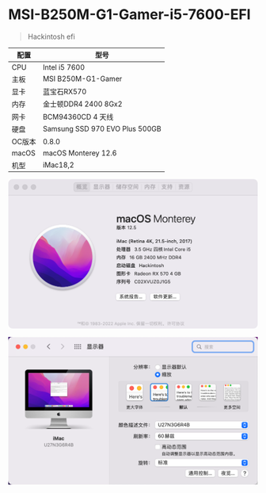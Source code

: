 # MSI-B250M-G1-Gamer-i5-7600-EFI
> Hackintosh efi

| 配置   | 型号                           |
| ------ | ------------------------------ |
| CPU    | Intel i5 7600                  |
| 主板   | MSI B250M-G1-Gamer             |
| 显卡   | 蓝宝石RX570                    |
| 内存   | 金士顿DDR4 2400 8Gx2           |
| 网卡   | BCM94360CD 4 天线              |
| 硬盘   | Samsung SSD 970 EVO Plus 500GB |
| OC版本 | 0.8.0                          |
| macOS  | macOS Monterey 12.6            |
| 机型   | iMac18,2                       |



![QQ20221018-214010@2x](./images/QQ20221018-214010@2x.png)





![QQ20221018-214132@2x](./images/QQ20221018-214132@2x.png)
